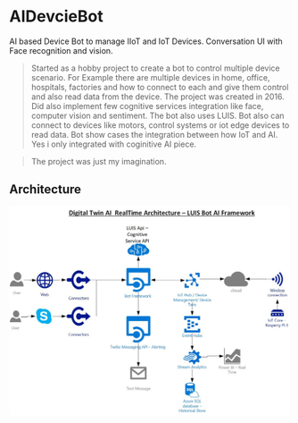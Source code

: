 # AIDevcieBot
AI based Device Bot to manage IIoT and IoT Devices. Conversation UI with Face recognition and vision.

> Started as a hobby project to create a bot to control multiple device scenario. For Example there are multiple devices in home, office, hospitals, factories and how to connect to each and give them control and also read data from the device. The project was created in 2016. Did also implement few cognitive services integration like face, computer vision and sentiment. The bot also uses LUIS. Bot also can connect to devices like motors, control systems or iot edge devices to read data. Bot show cases the integration between how IoT and AI. Yes i only integrated with coginitive AI piece.

> The project was just my imagination.

## Architecture
![alt text](https://github.com/balakreshnan/AIDevcieBot/blob/master/CSSample/DeviceBotWeb/images/DeviceBot.jpg "Device Bot Archtecture")
